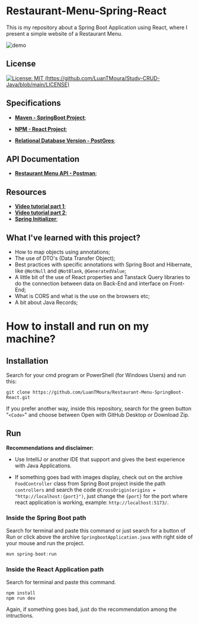 # Restaurant-Menu-Spring-React
 This is my repository about a Spring Boot Application using React, where I present a simple website of a Restaurant Menu.

![demo](https://github.com/LuanTMoura/Restaurant-Menu-SpringBoot-React/assets/106880830/898b6660-e930-40b0-ab11-542f5e5d88ee)


 ## License

[![License: MIT (https://github.com/LuanTMoura/Study-CRUD-Java/blob/main/LICENSE)](https://img.shields.io/badge/License-MIT-yellow.svg)](https://opensource.org/licenses/MIT)

## Specifications

- [**Maven - SpringBoot Project**](https://github.com/LuanTMoura/Restaurant-Menu-SpringBoot-React/blob/main/springboot/pom.xml);

- [**NPM - React Project**](https://github.com/LuanTMoura/Restaurant-Menu-SpringBoot-React/blob/main/react/restaurant-menu/package.json);

- [**Relational Database Version - PostGres**](https://www.postgresql.org/docs/release/16.1/);

## API Documentation

- [**Restaurant Menu API - Postman**](https://documenter.getpostman.com/view/32378462/2sA2xjyW3h);

## Resources

- [**Video tutorial part 1**](https://www.youtube.com/watch?v=lUVureR5GqI&t=15s&pp=ygUiQ0FSREFQSU8gRElHSVRBTCByZWFjdCBzcHJpbmcgYm9vdA%3D%3D);
- [**Video tutorial part 2**](https://www.youtube.com/watch?v=WHruc3_2z68);
- [**Spring Initializer**](https://start.spring.io/);

## What I've learned with this project?

- How to map objects using annotations;
- The use of DTO's (Data Transfer Object);
- Best practices with specific annotations with Spring Boot and Hibernate, like ``@NotNull`` and ``@NotBlank``, ``@GeneratedValue``;
- A little bit of the use of React properties and Tanstack Query libraries to do the connection between data on Back-End and interface on Front-End;
- What is CORS and what is the use on the browsers etc;
- A bit about Java Records;

# How to install and run on my machine?

## Installation

Search for your cmd program or PowerShell (for Windows Users) and run this:
```
git clone https://github.com/LuanTMoura/Restaurant-Menu-SpringBoot-React.git
```

If you prefer another way, inside this repository, search for the green button "``<Code>``" and choose between Open with GitHub Desktop or Download Zip.

## Run

**Recommendations and disclaimer:**

- Use IntelliJ or another IDE that support and gives the best experience with Java Applications.

- If something goes bad with images display, check out on the archive ``FoodController`` class from Spring Boot project inside the path ``controllers`` and search the code ``@CrossOrigin(origins = "http://localhost:{port}")``, just change the ``{port}`` for the port where react application is working, example: ``http://localhost:5173/``.

### Inside the Spring Boot path
Search for terminal and paste this command or just search for a button of Run or click above the archive ``SpringbootApplication.java`` with right side of your mouse and run the project.
```java
mvn spring-boot:run
```

### Inside the React Application path
Search for terminal and paste this command.
```tsx
npm install
npm run dev
```
Again, if something goes bad, just do the recommendation among the intructions.
